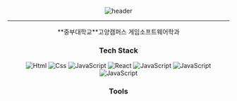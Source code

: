 <div align="center">

  ![header](https://capsule-render.vercel.app/api?type=wave&color=auto&height=300&section=header&text=Hyunsang_Github👋&fontSize=70)
  <hr />
  **중부대학교**고양캠퍼스
  게임소프트웨어학과
  
  ### Tech Stack
  <img alt="Html" src ="https://img.shields.io/badge/HTML5-E34F26.svg?&style=for-the-badge&logo=HTML5&logoColor=white"/> <img alt="Css" src ="https://img.shields.io/badge/CSS3-1572B6.svg?&style=for-the-badge&logo=CSS3&logoColor=white"/> <img alt="JavaScript" src ="https://img.shields.io/badge/JavaScriipt-F7DF1E.svg?&style=for-the-badge&logo=JavaScript&logoColor=black"/>
  <img alt="React" src ="https://img.shields.io/badge/JavaScriipt-F7DF1E.svg?&style=for-the-badge&logo=JavaScript&logoColor=#61DAFB"/>
  <img alt="JavaScript" src ="https://img.shields.io/badge/JavaScriipt-#61DAFB.svg?&style=for-the-badge&logo=JavaScript&logoColor=blue"/>
  <img alt="JavaScript" src ="https://img.shields.io/badge/JavaScriipt-F7DF1E.svg?&style=for-the-badge&logo=JavaScript&logoColor=black"/>
  <img alt="JavaScript" src ="https://img.shields.io/badge/JavaScriipt-F7DF1E.svg?&style=for-the-badge&logo=JavaScript&logoColor=black"/>

  ### Tools
</div>
    
